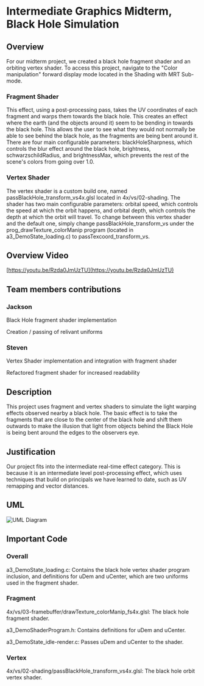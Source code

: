 # Intermediate Graphics Midterm, Black Hole Simulation
## Overview
For our midterm project, we created a black hole fragment shader and an orbiting vertex shader.
To access this project, navigate to the "Color manipulation" forward display mode located in the Shading with MRT Sub-mode.

### Fragment Shader
This effect, using a post-processing pass, takes the UV coordinates of each fragment and warps them towards the black hole.
This creates an effect where the earth (and the objects around it) seem to be bending in towards the black hole. 
This allows the user to see what they would not normally be able to see behind the black hole, as the fragments are being bent around it.
There are four main configurable parameters: 
blackHoleSharpness, which controls the blur effect around the black hole, 
brightness, 
schwarzschildRadius,
and brightnessMax, which prevents the rest of the scene's colors from going over 1.0.

### Vertex Shader
The vertex shader is a custom build one, named passBlackHole_transform_vs4x.glsl located in 4x/vs/02-shading.
The shader has two main configurable parameters: 
orbital speed, which controls the speed at which the orbit happens,
and orbital depth, which controls the depth at which the orbit will travel.
To change between this vertex shader and the default one, 
simply change passBlackHole_transform_vs under the prog_drawTexture_colorManip program (located in a3_DemoState_loading.c) to passTexcoord_transform_vs.

## Overview Video
[https://youtu.be/Rzda0JmUzTU](https://youtu.be/Rzda0JmUzTU)

## Team members contributions
### Jackson
Black Hole fragment shader implementation 

Creation / passing of relivant uniforms

### Steven
Vertex Shader implementation and integration with fragment shader

Refactored fragment shader for increased readability

## Description
This project uses fragment and vertex shaders to simulate the light warping effects observed nearby a black hole. The basic effect is to take the fragments that are close to the center of the black hole and shift them outwards to make the illusion that light from objects behind the Black Hole is being bent around the edges to the observers eye.

## Justification
Our project fits into the intermediate real-time effect category. This is because it is an intermediate level post-processing effect, which uses techniques that build on principals we have learned to date, such as UV remapping and vector distances.


## UML
![UML Diagram](https://cdn.discordapp.com/attachments/642176677128044548/694399303845675068/unknown.png "UML Diagram")
## Important Code

### Overall
a3_DemoState_loading.c: Contains the black hole vertex shader program inclusion, 
and definitions for uDem and uCenter, which are two uniforms used in the fragment shader.

### Fragment
4x/vs/03-framebuffer/drawTexture_colorManip_fs4x.glsl: The black hole fragment shader.

a3_DemoShaderProgram.h: Contains definitions for uDem and uCenter.

a3_DemoState_idle-render.c: Passes uDem and uCenter to the shader.

### Vertex
4x/vs/02-shading/passBlackHole_transform_vs4x.glsl: The black hole orbit vertex shader.
